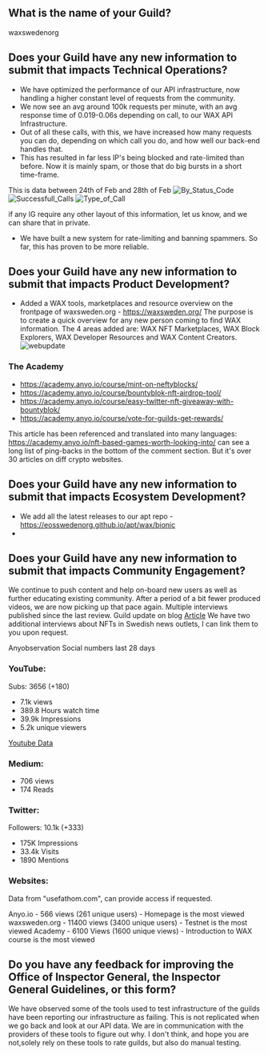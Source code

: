 ## What is the name of your Guild?

waxswedenorg

## Does your Guild have any new information to submit that impacts Technical Operations?

- We have optimized the performance of our API infrastructure, now handling a higher constant level of requests from the community.
- We now see an avg around 100k requests per minute, with an avg response time of 0.019-0.06s depending on call, to our WAX API Infrastructure.
- Out of all these calls, with this, we have increased how many requests you can do, depending on which call you do, and how well our back-end handles that.
- This has resulted in far less IP's being blocked and rate-limited than before. Now it is mainly spam, or those that do big bursts in a short time-frame.

This is data between 24th of Feb and 28th of Feb
![By_Status_Code](https://media.waxsweden.org/2022/02/oig-feb-kibana-status-24_feb-28_feb.png)
![Successfull_Calls](https://media.waxsweden.org/2022/02/oig-feb-kibana-calls-24_feb-28_feb.png)
![Type_of_Call](https://media.waxsweden.org/2022/02/oig-feb-kibana-response_24_feb-28_feb.png)

if any IG require any other layout of this information, let us know, and we can share that in private.

- We have built a new system for rate-limiting and banning spammers. So far, this has proven to be more reliable.


## Does your Guild have any new information to submit that impacts Product Development?
- Added a WAX tools, marketplaces and resource overview on the frontpage of waxsweden.org - https://waxsweden.org/
The purpose is to create a quick overview for any new person coming to find WAX information.
The 4 areas added are: WAX NFT Marketplaces, WAX Block Explorers, WAX Developer Resources and WAX Content Creators.
![webupdate](https://media.waxsweden.org/2022/02/oig-feb-web.png)


### The Academy
- https://academy.anyo.io/course/mint-on-neftyblocks/
- https://academy.anyo.io/course/bountyblok-nft-airdrop-tool/
- https://academy.anyo.io/course/easy-twitter-nft-giveaway-with-bountyblok/
- https://academy.anyo.io/course/vote-for-guilds-get-rewards/


This article has been referenced and translated into many languages: https://academy.anyo.io/nft-based-games-worth-looking-into/
can see a long list of ping-backs in the bottom of the comment section. But it's over 30 articles on diff crypto websites.


## Does your Guild have any new information to submit that impacts Ecosystem Development?
- We add all the latest releases to our apt repo - https://eosswedenorg.github.io/apt/wax/bionic
-

## Does your Guild have any new information to submit that impacts Community Engagement?
We continue to push content and help on-board new users as well as further educating existing community.
After a period of a bit fewer produced videos, we are now picking up that pace again. Multiple interviews published since the last review.
Guild update on blog [Article](https://waxsweden.org/sweden-february-update/)
We have two additional interviews about NFTs in Swedish news outlets, I can link them to you upon request.

Anyobservation Social numbers last 28 days
### YouTube:
Subs: 3656 (+180)
- 7.1k views
- 389.8 Hours watch time
- 39.9k Impressions
- 5.2k unique viewers

[Youtube Data](https://media.waxsweden.org/2022/02/oig-feb-yt.png)

### Medium:
- 706 views
- 174 Reads


### Twitter:
Followers: 10.1k (+333)
- 175K Impressions
- 33.4k Visits
- 1890 Mentions


### Websites:
Data from "usefathom.com", can provide access if requested.

Anyo.io - 566 views (261 unique users) - Homepage is the most viewed
waxsweden.org - 11400 views (3400 unique users) - Testnet is the most viewed
Academy - 6100 Views (1600 unique views) - Introduction to WAX course is the most viewed

## Do you have any feedback for improving the Office of Inspector General, the Inspector General Guidelines, or this form?
We have observed some of the tools used to test infrastructure of the guilds have been reporting our infrastructure as failing.
This is not replicated when we go back and look at our API data. We are in communication with the providers of these tools to figure out why.
I don't think, and hope you are not,solely rely on these tools to rate guilds, but also do manual testing.
